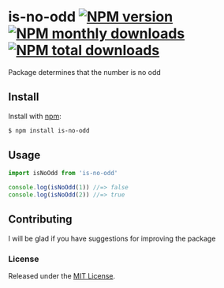 # is-no-odd [![NPM version](https://img.shields.io/npm/v/is-no-odd.svg?style=flat)](https://www.npmjs.com/package/is-no-odd) [![NPM monthly downloads](https://img.shields.io/npm/dm/is-no-odd.svg-num?style=flat)](https://www.npmjs.com/package/is-no-odd) [![NPM total downloads](https://img.shields.io/npm/dt/is-no-odd.svg?style=flat)](https://www.npmjs.com/package/is-no-odd)
Package determines that the number is no odd

## Install

Install with [npm](https://www.npmjs.com/):

```sh
$ npm install is-no-odd
```

## Usage

```js
import isNoOdd from 'is-no-odd'

console.log(isNoOdd(1)) //=> false
console.log(isNoOdd(2)) //=> true
```

## Contributing

I will be glad if you have suggestions for improving the package

### License
Released under the [MIT License](LICENSE).
